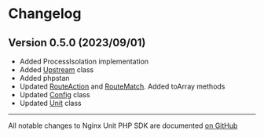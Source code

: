 # Changelog

## Version 0.5.0 (2023/09/01)

* Added ProcessIsolation implementation
* Added [Upstream](broken-reference) class
* Added phpstan
* Updated [RouteAction](broken-reference) and [RouteMatch](broken-reference). Added toArray methods
* Updated [Config](broken-reference) class
* Updated [Unit](broken-reference) class

***

All notable changes to Nginx Unit PHP SDK are documented [on GitHub](https://github.com/Pavlusha311245/nginx-unit-php-sdk/blob/master/CHANGELOG.md)
